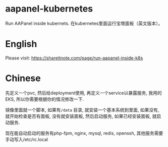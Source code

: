 # aapanel-kubernetes
Run AAPanel inside kubernets. 在kubernetes里面运行宝塔面板（英文版本）。

# English 

Please visit: https://shareitnote.com/page/run-aapanel-inside-k8s

# Chinese

先定义一个pvc, 然后给deployment使用, 再定义一个service以暴露服务, 我用的EKS, 所以你需要根据你的情况修改一下.

镜像里面就一个脚本, 如果有`/data` 目录, 就安装一个基本系统到里面, 如果没有, 就开始检查是否有面板, 没有就安装面板, 然后启动服务, 如果已经安装面板, 就启动服务. 

现在能自动启动的服务有php-fpm, nginx, mysql, redis, openssh, 其他服务需要手动写入/etc/rc.local 